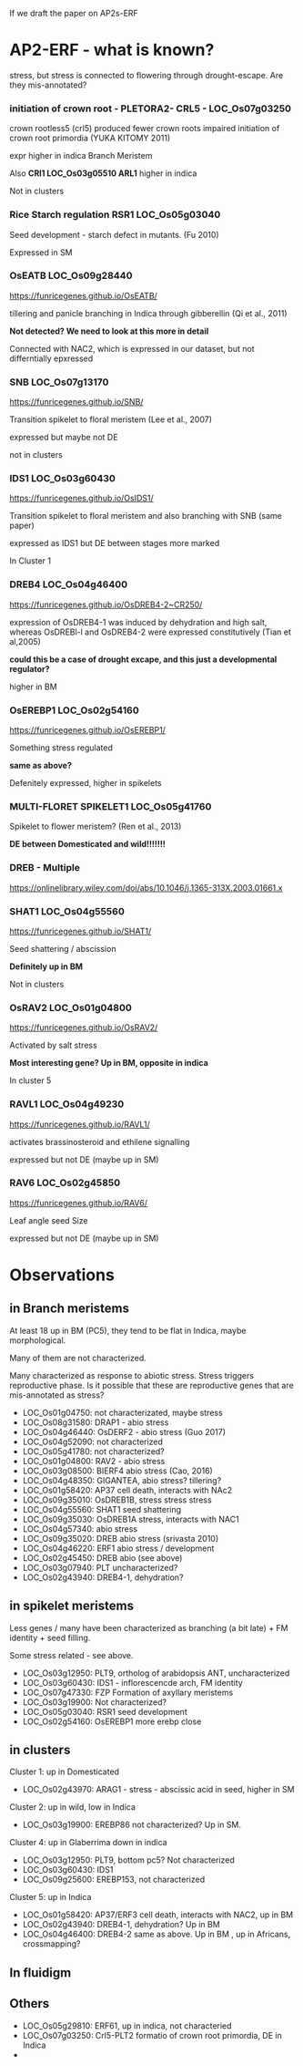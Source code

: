 If we draft the paper on AP2s-ERF

# AP2-ERF - what is known?

stress, but stress is connected to flowering through drought-escape. Are they mis-annotated?


### initiation of crown root - PLETORA2- CRL5 - LOC_Os07g03250

crown rootless5 (crl5) produced fewer crown roots impaired initiation of crown root primordia (YUKA KITOMY 2011)

expr higher in indica Branch Meristem

Also **CRl1 LOC_Os03g05510 ARL1** higher in indica

Not in clusters

### Rice Starch regulation RSR1 LOC_Os05g03040

Seed development - starch defect in mutants. (Fu 2010)

Expressed in SM

### OsEATB LOC_Os09g28440

https://funricegenes.github.io/OsEATB/

tillering and panicle branching in Indica through gibberellin (Qi et al., 2011)

**Not detected? We need to look at this more in detail**

Connected with NAC2, which is expressed in our dataset, but not differntially epxressed

### SNB LOC_Os07g13170

https://funricegenes.github.io/SNB/

Transition spikelet to floral meristem (Lee et al., 2007)

expressed but maybe not DE

not in clusters

### IDS1  LOC_Os03g60430

https://funricegenes.github.io/OsIDS1/

Transition spikelet to floral meristem and also branching with SNB (same paper)

expressed as IDS1 but DE between stages more marked

In Cluster 1

### DREB4 LOC_Os04g46400

https://funricegenes.github.io/OsDREB4-2~CR250/

expression of OsDREB4-1 was induced by dehydration and high salt, whereas OsDREBl-l and OsDREB4-2 were expressed constitutively (Tian et al,2005)

**could this be a case of drought excape, and this just a developmental regulator?**

higher in BM

### OsEREBP1 LOC_Os02g54160

https://funricegenes.github.io/OsEREBP1/

Something stress regulated

**same as above?**

Defenitely expressed, higher in spikelets

### MULTI-FLORET SPIKELET1 LOC_Os05g41760

Spikelet to flower meristem? (Ren et al., 2013)

**DE between Domesticated and wild!!!!!!!**

### DREB - Multiple

https://onlinelibrary.wiley.com/doi/abs/10.1046/j.1365-313X.2003.01661.x

### SHAT1 LOC_Os04g55560

https://funricegenes.github.io/SHAT1/

Seed shattering / abscission

**Definitely up in BM**

Not in clusters

### OsRAV2 LOC_Os01g04800

https://funricegenes.github.io/OsRAV2/

Activated by salt stress

**Most interesting gene? Up in BM, opposite in indica**

In cluster 5

### RAVL1 LOC_Os04g49230

https://funricegenes.github.io/RAVL1/

activates brassinosteroid and ethilene signalling

expressed but not DE (maybe up in SM)

### RAV6 LOC_Os02g45850

https://funricegenes.github.io/RAV6/

Leaf angle seed Size

expressed but not DE (maybe up in SM)


# Observations

## in Branch meristems

At least 18 up in BM (PC5), they tend to be flat in Indica, maybe morphological.

Many of them are not characterized.

Many characterized as response to abiotic stress. Stress triggers reproductive phase. Is it possible that these are reproductive genes that are mis-annotated as stress?

- LOC_Os01g04750: not characterizated, maybe stress
- LOC_Os08g31580: DRAP1 - abio stress
- LOC_Os04g46440: OsDERF2 - abio stress (Guo 2017)
- LOC_Os04g52090: not characterized
- LOC_Os05g41780: not characterized?
- LOC_Os01g04800: RAV2 - abio stress
- LOC_Os03g08500: BIERF4 abio stress (Cao, 2016)
- LOC_Os04g48350: GIGANTEA, abio stress? tillering?
- LOC_Os01g58420: AP37 cell death, interacts with NAc2
- LOC_Os09g35010: OsDREB1B, stress stress stress
- LOC_Os04g55560: SHAT1 seed shattering
- LOC_Os09g35030: OsDREB1A stress, interacts with NAC1
- LOC_Os04g57340: abio stress
- LOC_Os09g35020: DREB abio stress (srivasta 2010)
- LOC_Os04g46220: ERF1 abio stress / development
- LOC_Os02g45450: DREB abio (see above)
- LOC_Os03g07940: PLT uncharacterized?
- LOC_Os02g43940: DREB4-1, dehydration?

## in spikelet meristems

Less genes / many have been characterized as branching (a bit late) + FM identity + seed filling.

Some stress related - see above.

- LOC_Os03g12950: PLT9, ortholog of arabidopsis ANT, uncharacterized
-  LOC_Os03g60430: IDS1 - inflorescencde arch, FM identity
- LOC_Os07g47330: FZP Formation of axyllary meristems
- LOC_Os03g19900: Not characterized?
- LOC_Os05g03040: RSR1 seed development
- LOC_Os02g54160: OsEREBP1 more erebp close

## in clusters

Cluster 1: up in Domesticated

- LOC_Os02g43970: ARAG1 - stress - abscissic acid in seed, higher in SM

Cluster 2: up in wild, low in Indica

- LOC_Os03g19900: EREBP86 not characterized? Up in SM.

Cluster 4: up in Glaberrima down in indica

- LOC_Os03g12950: PLT9, bottom pc5? Not characterized
- LOC_Os03g60430: IDS1
- LOC_Os09g25600: EREBP153, not characterized

Cluster 5: up in Indica


- LOC_Os01g58420: AP37/ERF3 cell death, interacts with NAC2, up in BM
- LOC_Os02g43940: DREB4-1, dehydration? Up in BM
- LOC_Os04g46400: DREB4-2 same as above. Up in BM , up in Africans, crossmapping?

## In fluidigm

## Others

- LOC_Os05g29810: ERF61, up in indica, not characteried
-  LOC_Os07g03250: Crl5-PLT2 formatio of crown root primordia, DE in Indica
-
